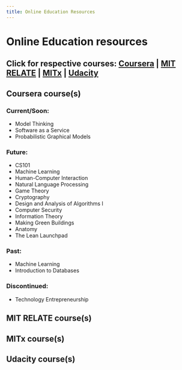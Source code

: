 ```yaml
---
title: Online Education Resources
---
```


# Online Education resources
Click for respective courses: [Coursera](#coursera_courses) | [MIT RELATE](#mit_relate_courses) | [MITx](#mitx_courses) | [Udacity](#udacity_courses)
---
## Coursera course(s)
### Current/Soon:
* Model Thinking
* Software as a Service
* Probabilistic Graphical Models
### Future:
* CS101
* Machine Learning
* Human-Computer Interaction
* Natural Language Processing
* Game Theory
* Cryptography
* Design and Analysis of Algorithms I
* Computer Security
* Information Theory
* Making Green Buildings
* Anatomy
* The Lean Launchpad
### Past:
* Machine Learning
* Introduction to Databases
### Discontinued:
* Technology Entrepreneurship

## MIT RELATE course(s)


## MITx course(s)


## Udacity course(s)

